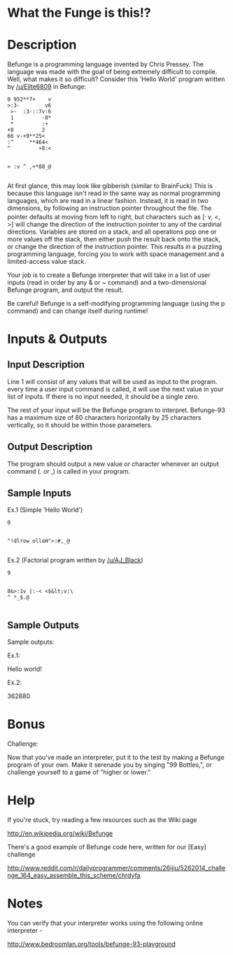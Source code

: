# What the Funge is this!?
<div class="md"><h1>Description</h1>
<p>Befunge is a programming language invented by Chris Pressey. The language was made with the goal of being extremely difficult to compile. Well, what makes it so difficult? Consider this 'Hello World' program written by <a href="/u/Elite6809">/u/Elite6809</a> in Befunge:</p>
<pre><code>0 952**7+    v
&gt;:3-        v6
 &gt;-  :3-::7v:6
 1         -8*
 *         :+  
+8         2  
66 v-+9**25&lt;  
:^     **464&lt; 
^         +8:&lt;

   &gt;        :v
   ^    ,+*88_@
</code></pre>
<p>At first glance, this may look like gibberish (similar to BrainFuck) This is because this language isn't read in the same way as normal programming languages, which are read in a linear fashion. Instead, it is read in two dimensions, by following an instruction pointer throughout the file. The pointer defaults at moving from left to right, but characters such as [<sup>,</sup> v, &lt;, &gt;] will change the direction of the instruction pointer to any of the cardinal directions. Variables are stored on a stack, and all operations pop one or more values off the stack, then either push the result back onto the stack, or change the direction of the instruction pointer. This results in a puzzling programming language, forcing you to work with space management and a limited-access value stack.</p>
<p>Your job is to create a Befunge interpreter that will take in a list of user inputs (read in order by any &amp; or ~ command) and a two-dimensional Befunge program, and output the result.</p>
<p>Be careful! Befunge is a self-modifying programming language (using the p command) and can change itself during runtime!</p>
<h1>Inputs &amp; Outputs</h1>
<h2>Input Description</h2>
<p>Line 1 will consist of any values that will be used as input to the program. every time a user input command is called, it will use the next value in your list of inputs. If there is no input needed, it should be a single zero.</p>
<p>The rest of your input will be the Befunge program to interpret. Befunge-93 has a maximum size of 80 characters horizontally by 25 characters vertically, so it should be within those parameters.</p>
<h2>Output Description</h2>
<p>The program should output a new value or character whenever an output command (. or ,) is called in your program.</p>
<h2>Sample Inputs</h2>
<p>Ex.1 (Simple 'Hello World')</p>
<pre><code>0

"!dlrow olleH"&gt;:#,_@
</code></pre>
<p>Ex.2 (Factorial program written by <a href="/u/AJ_Black">/u/AJ_Black</a>)</p>
<pre><code>9

0&amp;&gt;:1v
  |:-&lt;
&lt;$&lt;v:\
^ *_$.@
</code></pre>
<h2>Sample Outputs</h2>
<p>Sample outputs:</p>
<p>Ex.1:</p>
<p>Hello world!</p>
<p>Ex.2:</p>
<p>362880</p>
<h1>Bonus</h1>
<p>Challenge:</p>
<p>Now that you've made an interpreter, put it to the test by making a Befunge program of your own. Make it serenade you by singing "99 Bottles,", or challenge yourself to a game of "higher or lower." </p>
<h1>Help</h1>
<p>If you're stuck, try reading a few resources such as the Wiki page</p>
<p><a href="http://en.wikipedia.org/wiki/Befunge">http://en.wikipedia.org/wiki/Befunge</a></p>
<p>There's a good example of Befunge code here, written for our [Easy] challenge</p>
<p><a href="http://www.reddit.com/r/dailyprogrammer/comments/26ijiu/5262014_challenge_164_easy_assemble_this_scheme/chrdyfa">http://www.reddit.com/r/dailyprogrammer/comments/26ijiu/5262014_challenge_164_easy_assemble_this_scheme/chrdyfa</a></p>
<h1>Notes</h1>
<p>You can verify that your interpreter works using the following online interpreter - </p>
<p><a href="http://www.bedroomlan.org/tools/befunge-93-playground">http://www.bedroomlan.org/tools/befunge-93-playground</a></p>
</div>
